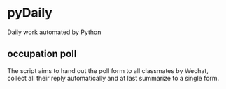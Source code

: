 # pyDaily
Daily work automated by Python

## occupation poll

The script aims to hand out the poll form to all classmates by Wechat, collect all their reply automatically and at last summarize to a single form.